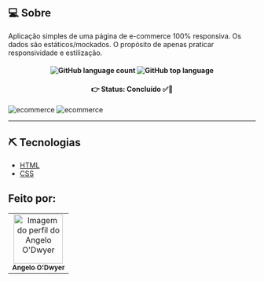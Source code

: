 ## 💻 Sobre

Aplicação simples de uma página de e-commerce 100% responsiva. Os dados são estáticos/mockados. O propósito de apenas praticar responsividade e estilização.

<h4 align='center'>
  <img alt="GitHub language count" src="https://img.shields.io/github/languages/count/AngeloVSO/static-ecommerce"> <img alt="GitHub top language" src="https://img.shields.io/github/languages/top/AngeloVSO/static-ecommerce">
</h4>

<h4 align='center'>
👉 Status: Concluído ✅👏
</h4>

<img src="https://user-images.githubusercontent.com/70985334/127930104-eba8d191-c46b-402f-b3c9-6157ab2e41c4.png" alt="ecommerce" />
<img src="https://user-images.githubusercontent.com/70985334/127930548-ef1d2c07-ce5f-4f20-8d28-14683daf0d69.png" alt="ecommerce" />

<hr />

## ⛏ Tecnologias

- [HTML](https://developer.mozilla.org/pt-BR/docs/Web/HTML)
- [CSS](https://developer.mozilla.org/pt-BR/docs/Web/CSS)

## Feito por:
<table>
  <tr>
    <td align="center"><a href="https://github.com/AngeloVSO">
    <img src="https://avatars.githubusercontent.com/u/70985334?v=4" width="100px" alt="Imagem do perfil do
    Angelo O'Dwyer"/>
    <br />
    <sub><b>Angelo O'Dwyer</b></sub><br /></td>
</table>



